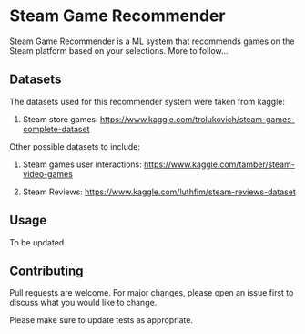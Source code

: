 # Steam Game Recommender

Steam Game Recommender is a ML system that recommends games on the Steam platform based on your selections. More to follow...

## Datasets


The datasets used for this recommender system were taken from kaggle:

1. Steam store games: https://www.kaggle.com/trolukovich/steam-games-complete-dataset


Other possible datasets to include:

1. Steam games user interactions: https://www.kaggle.com/tamber/steam-video-games

2. Steam Reviews: https://www.kaggle.com/luthfim/steam-reviews-dataset

## Usage

To be updated

## Contributing
Pull requests are welcome. For major changes, please open an issue first to discuss what you would like to change.

Please make sure to update tests as appropriate.
